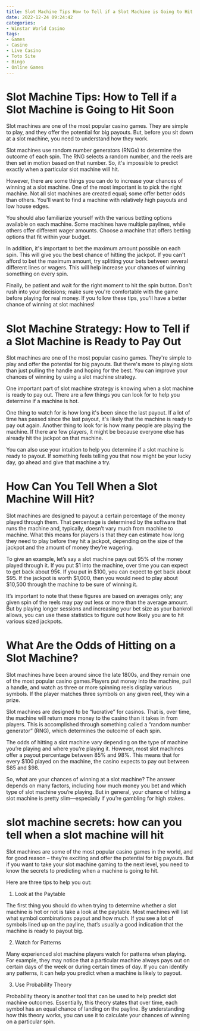 ```yaml
---
title: Slot Machine Tips How to Tell if a Slot Machine is Going to Hit Soon
date: 2022-12-24 09:24:42
categories:
- Winstar World Casino
tags:
- Games
- Casino
- Live Casino
- Toto Site
- Bingo
- Online Games
---
```



#  Slot Machine Tips: How to Tell if a Slot Machine is Going to Hit Soon

Slot machines are one of the most popular casino games. They are simple to play, and they offer the potential for big payouts. But, before you sit down at a slot machine, you need to understand how they work.

Slot machines use random number generators (RNGs) to determine the outcome of each spin. The RNG selects a random number, and the reels are then set in motion based on that number. So, it's impossible to predict exactly when a particular slot machine will hit.

However, there are some things you can do to increase your chances of winning at a slot machine. One of the most important is to pick the right machine. Not all slot machines are created equal; some offer better odds than others. You'll want to find a machine with relatively high payouts and low house edges.

You should also familiarize yourself with the various betting options available on each machine. Some machines have multiple paylines, while others offer different wager amounts. Choose a machine that offers betting options that fit within your budget.

In addition, it's important to bet the maximum amount possible on each spin. This will give you the best chance of hitting the jackpot. If you can't afford to bet the maximum amount, try splitting your bets between several different lines or wagers. This will help increase your chances of winning something on every spin.

Finally, be patient and wait for the right moment to hit the spin button. Don't rush into your decisions; make sure you're comfortable with the game before playing for real money. If you follow these tips, you'll have a better chance of winning at slot machines!

#  Slot Machine Strategy: How to Tell if a Slot Machine is Ready to Pay Out

Slot machines are one of the most popular casino games. They're simple to play and offer the potential for big payouts. But there's more to playing slots than just pulling the handle and hoping for the best. You can improve your chances of winning by using a slot machine strategy.

One important part of slot machine strategy is knowing when a slot machine is ready to pay out. There are a few things you can look for to help you determine if a machine is hot.

One thing to watch for is how long it's been since the last payout. If a lot of time has passed since the last payout, it's likely that the machine is ready to pay out again. Another thing to look for is how many people are playing the machine. If there are few players, it might be because everyone else has already hit the jackpot on that machine.

You can also use your intuition to help you determine if a slot machine is ready to payout. If something feels telling you that now might be your lucky day, go ahead and give that machine a try.

#  How Can You Tell When a Slot Machine Will Hit?

Slot machines are designed to payout a certain percentage of the money played through them. That percentage is determined by the software that runs the machine and, typically, doesn’t vary much from machine to machine. What this means for players is that they can estimate how long they need to play before they hit a jackpot, depending on the size of the jackpot and the amount of money they’re wagering.

To give an example, let’s say a slot machine pays out 95% of the money played through it. If you put $1 into the machine, over time you can expect to get back about 95¢. If you put in $100, you can expect to get back about $95. If the jackpot is worth $1,000, then you would need to play about $10,500 through the machine to be sure of winning it.

It’s important to note that these figures are based on averages only; any given spin of the reels may pay out less or more than the average amount. But by playing longer sessions and increasing your bet size as your bankroll allows, you can use these statistics to figure out how likely you are to hit various sized jackpots.

#  What Are the Odds of Hitting on a Slot Machine?

Slot machines have been around since the late 1800s, and they remain one of the most popular casino games.Players put money into the machine, pull a handle, and watch as three or more spinning reels display various symbols. If the player matches three symbols on any given reel, they win a prize.

Slot machines are designed to be “lucrative” for casinos. That is, over time, the machine will return more money to the casino than it takes in from players. This is accomplished through something called a “random number generator” (RNG), which determines the outcome of each spin.

The odds of hitting a slot machine vary depending on the type of machine you’re playing and where you’re playing it. However, most slot machines offer a payout percentage between 85% and 98%. This means that for every $100 played on the machine, the casino expects to pay out between $85 and $98.

So, what are your chances of winning at a slot machine? The answer depends on many factors, including how much money you bet and which type of slot machine you’re playing. But in general, your chance of hitting a slot machine is pretty slim—especially if you’re gambling for high stakes.

#  slot machine secrets: how can you tell when a slot machine will hit

Slot machines are some of the most popular casino games in the world, and for good reason – they’re exciting and offer the potential for big payouts. But if you want to take your slot machine gaming to the next level, you need to know the secrets to predicting when a machine is going to hit.

Here are three tips to help you out:

1. Look at the Paytable

The first thing you should do when trying to determine whether a slot machine is hot or not is take a look at the paytable. Most machines will list what symbol combinations payout and how much. If you see a lot of symbols lined up on the payline, that’s usually a good indication that the machine is ready to payout big.

2. Watch for Patterns

Many experienced slot machine players watch for patterns when playing. For example, they may notice that a particular machine always pays out on certain days of the week or during certain times of day. If you can identify any patterns, it can help you predict when a machine is likely to payout.

3. Use Probability Theory

Probability theory is another tool that can be used to help predict slot machine outcomes. Essentially, this theory states that over time, each symbol has an equal chance of landing on the payline. By understanding how this theory works, you can use it to calculate your chances of winning on a particular spin.